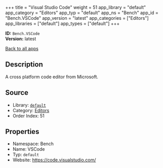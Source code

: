 ﻿+++
title = "Visual Studio Code"
weight = 51
app_library = "default"
app_category = "Editors"
app_typ = "default"
app_ns = "Bench"
app_id = "Bench.VSCode"
app_version = "latest"
app_categories = ["Editors"]
app_libraries = ["default"]
app_types = ["default"]
+++

**ID:** `Bench.VSCode`  
**Version:** latest  
<!--more-->

[Back to all apps](/apps/)

## Description
A cross platform code editor from Microsoft.

## Source

* Library: [`default`](/app_libraries/default)
* Category: [Editors](/app_categories/editors)
* Order Index: 51

## Properties

* Namespace: Bench
* Name: VSCode
* Typ: `default`
* Website: <https://code.visualstudio.com/>

